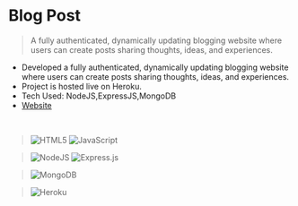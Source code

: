 # Blog Post
> A fully authenticated, dynamically updating blogging website where
users can create posts sharing thoughts, ideas, and experiences.
- Developed a fully authenticated, dynamically updating blogging website where
users can create posts sharing thoughts, ideas, and experiences.
- Project is hosted live on Heroku.
- Tech Used: NodeJS,ExpressJS,MongoDB
- [Website](https://shielded-tundra-86084.herokuapp.com/)
</br>

> ![HTML5](https://img.shields.io/badge/html5-%23E34F26.svg?style=for-the-badge&logo=html5&logoColor=white)
![JavaScript](https://img.shields.io/badge/javascript-%23323330.svg?style=for-the-badge&logo=javascript&logoColor=%23F7DF1E)

> ![NodeJS](https://img.shields.io/badge/node.js-6DA55F?style=for-the-badge&logo=node.js&logoColor=white)
![Express.js](https://img.shields.io/badge/express.js-%23404d59.svg?style=for-the-badge&logo=express&logoColor=%2361DAFB)

> ![MongoDB](https://img.shields.io/badge/MongoDB-%234ea94b.svg?style=for-the-badge&logo=mongodb&logoColor=white)

> ![Heroku](https://img.shields.io/badge/heroku-%23430098.svg?style=for-the-badge&logo=heroku&logoColor=white)
